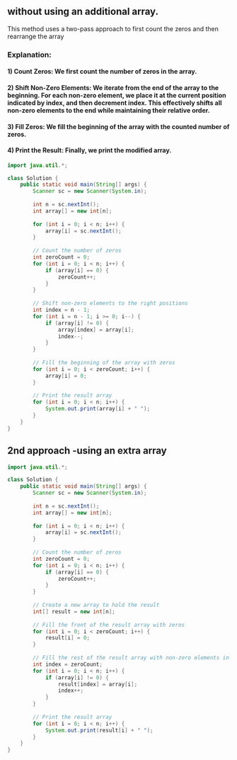 ## without using an additional array. 

This method uses a two-pass approach to first count the zeros and then rearrange the array
### Explanation:
#### 1) Count Zeros: We first count the number of zeros in the array.
#### 2) Shift Non-Zero Elements: We iterate from the end of the array to the beginning. For each non-zero element, we place it at the current position indicated by index, and then decrement index. This effectively shifts all non-zero elements to the end while maintaining their relative order.
#### 3) Fill Zeros: We fill the beginning of the array with the counted number of zeros.
#### 4) Print the Result: Finally, we print the modified array.
```java
import java.util.*;

class Solution {
    public static void main(String[] args) {
        Scanner sc = new Scanner(System.in);
        
        int n = sc.nextInt();
        int array[] = new int[n];
        
        for (int i = 0; i < n; i++) {
            array[i] = sc.nextInt();
        }
        
        // Count the number of zeros
        int zeroCount = 0;
        for (int i = 0; i < n; i++) {
            if (array[i] == 0) {
                zeroCount++;
            }
        }
        
        // Shift non-zero elements to the right positions
        int index = n - 1;
        for (int i = n - 1; i >= 0; i--) {
            if (array[i] != 0) {
                array[index] = array[i];
                index--;
            }
        }
        
        // Fill the beginning of the array with zeros
        for (int i = 0; i < zeroCount; i++) {
            array[i] = 0;
        }
        
        // Print the result array
        for (int i = 0; i < n; i++) {
            System.out.print(array[i] + " ");
        }
    }
}
```



## 2nd approach  -using an extra array 
```java
import java.util.*;

class Solution {
    public static void main(String[] args) {
        Scanner sc = new Scanner(System.in);
        
        int n = sc.nextInt();
        int array[] = new int[n];
        
        for (int i = 0; i < n; i++) {
            array[i] = sc.nextInt();
        }
        
        // Count the number of zeros
        int zeroCount = 0;
        for (int i = 0; i < n; i++) {
            if (array[i] == 0) {
                zeroCount++;
            }
        }
        
        // Create a new array to hold the result
        int[] result = new int[n];
        
        // Fill the front of the result array with zeros
        for (int i = 0; i < zeroCount; i++) {
            result[i] = 0;
        }
        
        // Fill the rest of the result array with non-zero elements in original order
        int index = zeroCount;
        for (int i = 0; i < n; i++) {
            if (array[i] != 0) {
                result[index] = array[i];
                index++;
            }
        }
        
        // Print the result array
        for (int i = 0; i < n; i++) {
            System.out.print(result[i] + " ");
        }
    }
}
```

